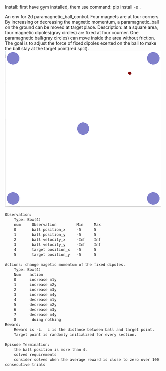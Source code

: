 Install:
    first have gym installed, them use command: pip install -e . 
    
An env for 2d paramagnetic_ball_control. Four magnets are at four corners. By increasing or decreasing the magnetic momentum, a paramagnetic_ball on the ground can be moved at target place.
    Description:
        at a square area, four magnetic dipoles(gray circles) are fixed at four courner. One paramagnetic ball(gray circles) can
        move inside the area without friction. The goal is to adjust the force of fixed dipoles exerted on
        the ball to make the ball stay at the target point(red spot).
        ![env-mag_control](/gym_mag.png)

    Observation:
        Type: Box(4)
        num     Observation         Min     Max
        0       ball position_x     -5      5
        1       ball position_y     -5      5
        2       ball velocity_x     -Inf    Inf
        3       ball velocity_y     -Inf    Inf
        4       target position_x   -5      5
        5       target position_y   -5      5

    Actions: change magetic momentum of the fixed dipoles.
        Type: Box(4)
        Num    action           
        0      increase m1y       
        1      increase m2y       
        2      increase m3y        
        3      increase m4y        
        4      decrease m1y       
        5      decrease m2y         
        6      decrease m3y     
        7      decrease m4y
        8       doing nothing       
    Reward:
        Reward is -L.  L is the distance between ball and target point. 
        Target point is randomly initialized for every section.

    Episode Termination:
        the ball position is more than 4.
        solved requirements
        consider solved when the average reward is close to zero over 100 consecutive trials
